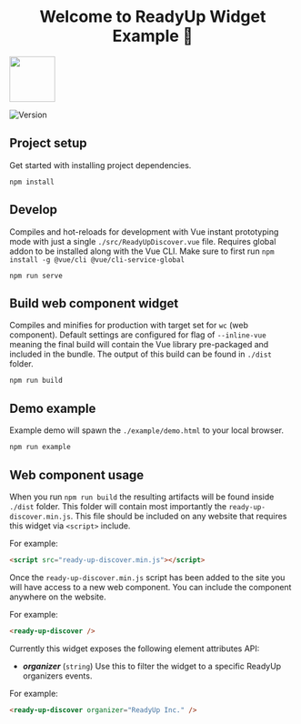 <h1 align="center">Welcome to ReadyUp Widget Example 👋</h1>
<img src="https://pbs.twimg.com/profile_images/1259647812213628929/Eoy6C_fA_400x400.jpg" width="80px">
<p>
  <img alt="Version" src="https://img.shields.io/badge/version-0.1.0-blue.svg" />
</p>

## Project setup

Get started with installing project dependencies.
```
npm install
```

## Develop

Compiles and hot-reloads for development with Vue instant prototyping mode with just a single `./src/ReadyUpDiscover.vue` file. Requires global addon to be installed along with the Vue CLI. Make sure to first run `npm install -g @vue/cli @vue/cli-service-global`
```
npm run serve
```

## Build web component widget

Compiles and minifies for production with target set for `wc` (web component). Default settings are configured for flag of `--inline-vue` meaning the final build will contain the Vue library pre-packaged and included in the bundle. The output of this build can be found in `./dist` folder.
```
npm run build
```

## Demo example

Example demo will spawn the `./example/demo.html` to your local browser.
```
npm run example
```

## Web component usage
When you run `npm run build` the resulting artifacts will be found inside `./dist` folder. This folder will contain most importantly the `ready-up-discover.min.js`. This file should be included on any website that requires this widget via `<script>` include.

For example:

```html
<script src="ready-up-discover.min.js"></script>
```

Once the `ready-up-discover.min.js` script has been added to the site you will have access to a new web component. You can include the component anywhere on the website.

For example:

```html
<ready-up-discover />
```

Currently this widget exposes the following element attributes API: 

- ***organizer*** (`string`) Use this to filter the widget to a specific ReadyUp organizers events.

For example:

```html
<ready-up-discover organizer="ReadyUp Inc." />
```